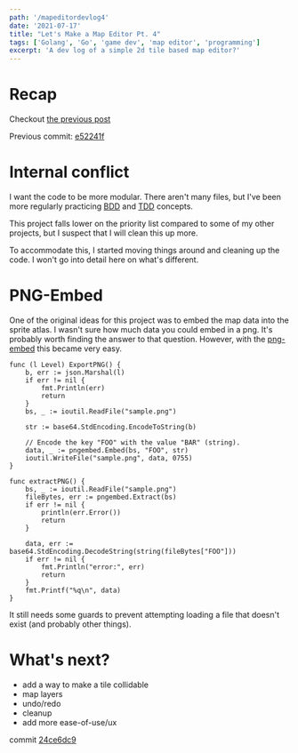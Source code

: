 ```yaml
---
path: '/mapeditordevlog4'
date: '2021-07-17'
title: "Let's Make a Map Editor Pt. 4"
tags: ['Golang', 'Go', 'game dev', 'map editor', 'programming']
excerpt: 'A dev log of a simple 2d tile based map editor?'
---
```


# Recap
Checkout [the previous post](../MapEditorPt3)

Previous commit: [e52241f](https://github.com/dfirebaugh/bananamap/commit/e52241f8e95a38f19f274636de3aaaf9eb12d935)

# Internal conflict
I want the code to be more modular.  There aren't many files, but I've been more regularly practicing [BDD](https://en.wikipedia.org/wiki/Behavior-driven_development) and [TDD](https://en.wikipedia.org/wiki/Test-driven_development) concepts.

This project falls lower on the priority list compared to some of my other projects, but I suspect that I will clean this up more.

To accommodate this, I started moving things around and cleaning up the code.  I won't go into detail here on what's different.

# PNG-Embed
One of the original ideas for this project was to embed the map data into the sprite atlas.  I wasn't sure how much data you could embed in a png.  It's probably worth finding the answer to that question.  However, with the [png-embed](https://github.com/sabhiram/png-embed) this became very easy.

```golang
func (l Level) ExportPNG() {
	b, err := json.Marshal(l)
	if err != nil {
		fmt.Println(err)
		return
	}
	bs, _ := ioutil.ReadFile("sample.png")

	str := base64.StdEncoding.EncodeToString(b)

	// Encode the key "FOO" with the value "BAR" (string).
	data, _ := pngembed.Embed(bs, "FOO", str)
	ioutil.WriteFile("sample.png", data, 0755)
}
```

```golang
func extractPNG() {
	bs, _ := ioutil.ReadFile("sample.png")
	fileBytes, err := pngembed.Extract(bs)
	if err != nil {
		println(err.Error())
		return
	}

	data, err := base64.StdEncoding.DecodeString(string(fileBytes["FOO"]))
	if err != nil {
		fmt.Println("error:", err)
		return
	}
	fmt.Printf("%q\n", data)
}
```

It still needs some guards to prevent attempting loading a file that doesn't exist (and probably other things).

# What's next?
* add a way to make a tile collidable
* map layers
* undo/redo
* cleanup
* add more ease-of-use/ux

commit [24ce6dc9](https://github.com/dfirebaugh/bananamap/commit/24ce6dc9c17fc0cf650cb981afe12ade5927aa6e)
